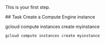 This is your first step.

## Task
Create a Compute Engine instance
 
gcloud compute instances create myinstance

`gcloud compute instances create myinstance`

